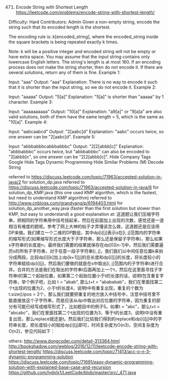 471. Encode String with Shortest Length https://leetcode.com/problems/encode-string-with-shortest-length/

Difficulty: Hard
Contributors: Admin
Given a non-empty string, encode the string such that its encoded length is the shortest.

The encoding rule is: k[encoded_string], where the encoded_string inside the square brackets is being repeated exactly k times.

Note:
k will be a positive integer and encoded string will not be empty or have extra space.
You may assume that the input string contains only lowercase English letters. The string's length is at most 160.
If an encoding process does not make the string shorter, then do not encode it. If there are several solutions, return any of them is fine.
Example 1:

Input: "aaa"
Output: "aaa"
Explanation: There is no way to encode it such that it is shorter than the input string, so we do not encode it.
Example 2:

Input: "aaaaa"
Output: "5[a]"
Explanation: "5[a]" is shorter than "aaaaa" by 1 character.
Example 3:

Input: "aaaaaaaaaa"
Output: "10[a]"
Explanation: "a9[a]" or "9[a]a" are also valid solutions, both of them have the same length = 5, which is the same as "10[a]".
Example 4:

Input: "aabcaabcd"
Output: "2[aabc]d"
Explanation: "aabc" occurs twice, so one answer can be "2[aabc]d".
Example 5:

Input: "abbbabbbcabbbabbbc"
Output: "2[2[abbb]c]"
Explanation: "abbbabbbc" occurs twice, but "abbbabbbc" can also be encoded to "2[abbb]c", so one answer can be "2[2[abbb]c]".
Hide Company Tags Google
Hide Tags Dynamic Programming
Hide Similar Problems (M) Decode String

referred to https://discuss.leetcode.com/topic/71963/accepted-solution-in-java/2 for solution_dp.java
referred to https://discuss.leetcode.com/topic/71963/accepted-solution-in-java/6 for solution_dp_KMP.java
(this one used KMP algorithm, which is the fastest, but need to understand KMP algorithm)
referred to http://www.cnblogs.com/grandyang/p/6194403.html for solution_dp_another_way.java
(faster than the first solution but slower than KMP, but easy to understand)
a good explanation at:
这道题让我们压缩字符串，把相同的字符串用中括号括起来，然后在前面加上出现的次数，感觉还是一道相当有难度的题呢。参考了网上大神的帖子才弄懂该怎么做，这道题还是应该用DP来做。我们建立一个二维的DP数组，其中dp[i][j]表示s在[i, j]范围内的字符串的缩写形式(如果缩写形式长度大于子字符串，那么还是保留子字符串)，那么如果s字符串的长度是n，最终我们需要的结果就保存在dp[0][n-1]中，然后我们需要遍历s的所有子字符串，对于任意一段子字符串[i, j]，我们我们以中间任意位置k来拆分成两段，比较dp[i][k]加上dp[k+1][j]的总长度和dp[i][j]的长度，将长度较小的字符串赋给dp[i][j]，然后我们要做的就是在s中取出[i, j]范围内的子字符串t进行合并。合并的方法是我们在取出的字符串t后面再加上一个t，然后在这里面寻找子字符串t的第二个起始位置，如果第二个起始位置小于t的长度的话，说明t包含重复字符串，举个例子吧，比如 t = "abab", 那么t+t = "abababab"，我们在里面找第二个t出现的位置为2，小于t的长度4，说明t中有重复出现，重复的个数为t.size()/pos = 2个，那么我们就要把重复的地方放入中括号中，注意中括号里不能直接放这个子字符串，而是应该从dp中取出对应位置的字符串，因为重复的部分有可能已经写成缩写形式了，比如题目中的例子5。如果t = "abc"，那么t+t = "abcabc"，我们在里面找第二个t出现的位置为3，等于t的长度3，说明t中没有重复出现，那么replace就还是t。然后我们比较我们得到的replace和dp[i][j]中的字符串长度，把长度较小的赋给dp[i][j]即可，时间复杂度为O(n3)，空间复杂度为O(n2)，参见代码如下：


others:
http://www.dongcoder.com/detail-313364.html
http://bookshadow.com/weblog/2016/12/11/leetcode-encode-string-with-shortest-length/
https://discuss.leetcode.com/topic/71413/acc-o-n-3-dynamic-programming-solution
https://discuss.leetcode.com/topic/71691/easy-dynamic-programming-solution-with-explained-base-case-and-recursion
https://github.com/lydxlx1/LeetCode/blob/master/src/_471.java
